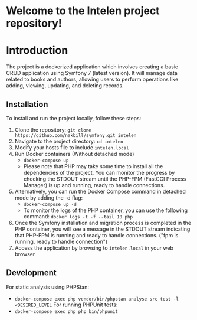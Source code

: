 # Welcome to the Intelen project repository!

# Introduction
The project is a dockerized application which involves creating a basic CRUD application using Symfony 7 (latest version). It will manage data related to books and authors, allowing users to perform operations like adding, viewing, updating, and deleting records.

## Installation
To install and run the project locally, follow these steps:

1. Clone the repository:  ```git clone https://github.com/nakbill/symfony.git intelen```
2. Navigate to the project directory: ```cd intelen```
3. Modify your hosts file to include ```intelen.local```
4. Run Docker containers (Without detached mode)
    - ```docker-compose up```
    - Please note that PHP may take some time to install all the dependencies of the project. You can monitor the progress by checking the STDOUT stream until the PHP-FPM (FastCGI Process Manager) is up and running, ready to handle connections.
5. Alternatively, you can run the Docker Compose command in detached mode by adding the -d flag:
    - ```docker-compose up -d```
    - To monitor the logs of the PHP container, you can use the following command:  ```docker logs -t -f --tail 10 php```
6. Once the Symfony installation and migration process is completed in the PHP container, you will see a message in the STDOUT stream indicating that PHP-FPM is running and ready to handle connections. ("fpm is running. ready to handle connection")
7. Access the application by browsing to ```intelen.local``` in your web browser

## Development
For static analysis using PHPStan:
- ```docker-compose exec php vendor/bin/phpstan analyse src test -l <DESIRED_LEVEL```
For running PHPUnit tests:
- ```docker-compose exec php php bin/phpunit```
